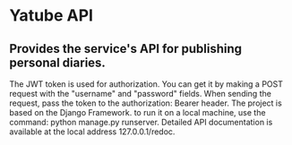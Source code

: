 # Yatube API
## Provides the service's API for publishing personal diaries.
The JWT token is used for authorization. You can get it by making a POST request with the "username" and "password" fields. When sending the request, pass the token to the authorization: Bearer <token> header.
The project is based on the Django Framework. to run it on a local machine, use the command: python manage.py runserver.
Detailed API documentation is available at the local address 127.0.0.1/redoc.
